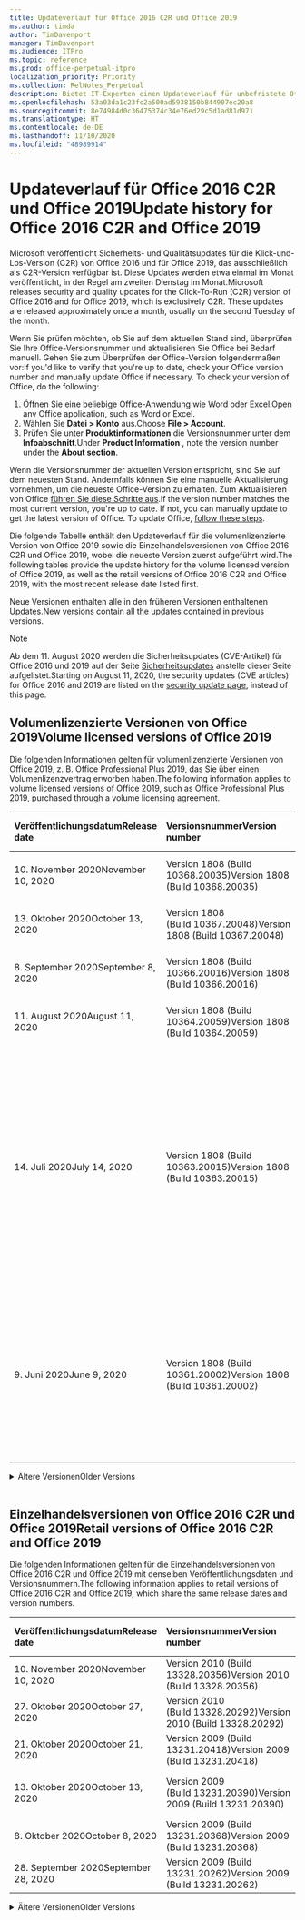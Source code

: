 ```yaml
---
title: Updateverlauf für Office 2016 C2R und Office 2019
ms.author: timda
author: TimDavenport
manager: TimDavenport
ms.audience: ITPro
ms.topic: reference
ms.prod: office-perpetual-itpro
localization_priority: Priority
ms.collection: RelNotes_Perpetual
description: Bietet IT-Experten einen Updateverlauf für unbefristete Office 2016- und 2019-Versionen, die Klick-und-Los (C2R) verwenden.
ms.openlocfilehash: 53a03da1c23fc2a500ad5938150b844907ec20a8
ms.sourcegitcommit: 8e74984d0c36475374c34e76ed29c5d1ad81d971
ms.translationtype: HT
ms.contentlocale: de-DE
ms.lasthandoff: 11/10/2020
ms.locfileid: "48989914"
---
```

# <a name="update-history-for-office-2016-c2r-and-office-2019"></a><span data-ttu-id="abe0b-103">Updateverlauf für Office 2016 C2R und Office 2019</span><span class="sxs-lookup"><span data-stu-id="abe0b-103">Update history for Office 2016 C2R and Office 2019</span></span>

<span data-ttu-id="abe0b-p101">Microsoft veröffentlicht Sicherheits- und Qualitätsupdates für die Klick-und-Los-Version (C2R) von Office 2016 und für Office 2019, das ausschließlich als C2R-Version verfügbar ist. Diese Updates werden etwa einmal im Monat veröffentlicht, in der Regel am zweiten Dienstag im Monat.</span><span class="sxs-lookup"><span data-stu-id="abe0b-p101">Microsoft releases security and quality updates for the Click-To-Run (C2R) version of Office 2016 and for Office 2019, which is exclusively C2R. These updates are released approximately once a month, usually on the second Tuesday of the month.</span></span>

<span data-ttu-id="abe0b-p102">Wenn Sie prüfen möchten, ob Sie auf dem aktuellen Stand sind, überprüfen Sie Ihre Office-Versionsnummer und aktualisieren Sie Office bei Bedarf manuell. Gehen Sie zum Überprüfen der Office-Version folgendermaßen vor:</span><span class="sxs-lookup"><span data-stu-id="abe0b-p102">If you'd like to verify that you're up to date, check your Office version number and manually update Office if necessary. To check your version of Office, do the following:</span></span>

  1.    <span data-ttu-id="abe0b-108">Öffnen Sie eine beliebige Office-Anwendung wie Word oder Excel.</span><span class="sxs-lookup"><span data-stu-id="abe0b-108">Open any Office application, such as Word or Excel.</span></span>
  2.    <span data-ttu-id="abe0b-109">Wählen Sie **Datei > Konto** aus.</span><span class="sxs-lookup"><span data-stu-id="abe0b-109">Choose **File > Account**.</span></span>
  3.    <span data-ttu-id="abe0b-110">Prüfen Sie unter **Produktinformationen** die Versionsnummer unter dem **Infoabschnitt**.</span><span class="sxs-lookup"><span data-stu-id="abe0b-110">Under **Product Information** , note the version number under the **About section**.</span></span>

<span data-ttu-id="abe0b-p103">Wenn die Versionsnummer der aktuellen Version entspricht, sind Sie auf dem neuesten Stand. Andernfalls können Sie eine manuelle Aktualisierung vornehmen, um die neueste Office-Version zu erhalten. Zum Aktualisieren von Office [führen Sie diese Schritte aus](https://support.office.com/article/2ab296f3-7f03-43a2-8e50-46de917611c5).</span><span class="sxs-lookup"><span data-stu-id="abe0b-p103">If the version number matches the most current version, you're up to date. If not, you can manually update to get the latest version of Office. To update Office, [follow these steps](https://support.office.com/article/2ab296f3-7f03-43a2-8e50-46de917611c5).</span></span>


<span data-ttu-id="abe0b-114">Die folgende Tabelle enthält den Updateverlauf für die volumenlizenzierte Version von Office 2019 sowie die Einzelhandelsversionen von Office 2016 C2R und Office 2019, wobei die neueste Version zuerst aufgeführt wird.</span><span class="sxs-lookup"><span data-stu-id="abe0b-114">The following tables provide the update history for the volume licensed version of Office 2019, as well as the retail versions of Office 2016 C2R and Office 2019, with the most recent release date listed first.</span></span>

<span data-ttu-id="abe0b-115">Neue Versionen enthalten alle in den früheren Versionen enthaltenen Updates.</span><span class="sxs-lookup"><span data-stu-id="abe0b-115">New versions contain all the updates contained in previous versions.</span></span>


 > [!NOTE]
> <span data-ttu-id="abe0b-116">Ab dem 11. August 2020 werden die Sicherheitsupdates (CVE-Artikel) für Office 2016 und 2019 auf der Seite [Sicherheitsupdates](https://docs.microsoft.com/officeupdates/microsoft365-apps-security-updates) anstelle dieser Seite aufgelistet.</span><span class="sxs-lookup"><span data-stu-id="abe0b-116">Starting on August 11, 2020, the security updates (CVE articles) for Office 2016 and 2019 are listed on the [security update page](https://docs.microsoft.com/officeupdates/microsoft365-apps-security-updates), instead of this page.</span></span> 


## <a name="volume-licensed-versions-of-office-2019"></a><span data-ttu-id="abe0b-117">Volumenlizenzierte Versionen von Office 2019</span><span class="sxs-lookup"><span data-stu-id="abe0b-117">Volume licensed versions of Office 2019</span></span>
<span data-ttu-id="abe0b-118">Die folgenden Informationen gelten für volumenlizenzierte Versionen von Office 2019, z. B. Office Professional Plus 2019, das Sie über einen Volumenlizenzvertrag erworben haben.</span><span class="sxs-lookup"><span data-stu-id="abe0b-118">The following information applies to volume licensed versions of Office 2019, such as Office Professional Plus 2019, purchased through a volume licensing agreement.</span></span>

[//]: # (NICHT ENTFERNEN VL TABELLE START)


|<span data-ttu-id="abe0b-120">**Veröffentlichungsdatum**</span><span class="sxs-lookup"><span data-stu-id="abe0b-120">**Release date**</span></span>|<span data-ttu-id="abe0b-121">**Versionsnummer**</span><span class="sxs-lookup"><span data-stu-id="abe0b-121">**Version number**</span></span>|<span data-ttu-id="abe0b-122">**Weitere Informationen**</span><span class="sxs-lookup"><span data-stu-id="abe0b-122">**More information**</span></span>|
|:-----|:-----|:-----|
|<span data-ttu-id="abe0b-123">10. November 2020</span><span class="sxs-lookup"><span data-stu-id="abe0b-123">November 10, 2020</span></span>|<span data-ttu-id="abe0b-124">Version 1808 (Build 10368.20035)</span><span class="sxs-lookup"><span data-stu-id="abe0b-124">Version 1808 (Build 10368.20035)</span></span>| <span data-ttu-id="abe0b-125">Lesen Sie die Seite [Sicherheitsupdates](https://docs.microsoft.com/officeupdates/microsoft365-apps-security-updates)</span><span class="sxs-lookup"><span data-stu-id="abe0b-125">See the [security update page](https://docs.microsoft.com/officeupdates/microsoft365-apps-security-updates)</span></span> |
|<span data-ttu-id="abe0b-126">13. Oktober 2020</span><span class="sxs-lookup"><span data-stu-id="abe0b-126">October 13, 2020</span></span>|<span data-ttu-id="abe0b-127">Version 1808 (Build 10367.20048)</span><span class="sxs-lookup"><span data-stu-id="abe0b-127">Version 1808 (Build 10367.20048)</span></span>|<span data-ttu-id="abe0b-128">Lesen Sie die Seite [Sicherheitsupdates](https://docs.microsoft.com/officeupdates/microsoft365-apps-security-updates)</span><span class="sxs-lookup"><span data-stu-id="abe0b-128">See the [security update page](https://docs.microsoft.com/officeupdates/microsoft365-apps-security-updates)</span></span>  |
|<span data-ttu-id="abe0b-129">8. September 2020</span><span class="sxs-lookup"><span data-stu-id="abe0b-129">September 8, 2020</span></span>|<span data-ttu-id="abe0b-130">Version 1808 (Build 10366.20016)</span><span class="sxs-lookup"><span data-stu-id="abe0b-130">Version 1808 (Build 10366.20016)</span></span>|<span data-ttu-id="abe0b-131">Lesen Sie die Seite [Sicherheitsupdates](https://docs.microsoft.com/officeupdates/microsoft365-apps-security-updates)</span><span class="sxs-lookup"><span data-stu-id="abe0b-131">See the [security update page](https://docs.microsoft.com/officeupdates/microsoft365-apps-security-updates)</span></span> |
|<span data-ttu-id="abe0b-132">11. August 2020</span><span class="sxs-lookup"><span data-stu-id="abe0b-132">August 11, 2020</span></span>|<span data-ttu-id="abe0b-133">Version 1808 (Build 10364.20059)</span><span class="sxs-lookup"><span data-stu-id="abe0b-133">Version 1808 (Build 10364.20059)</span></span>|<span data-ttu-id="abe0b-134">Lesen Sie die Seite [Sicherheitsupdates](https://docs.microsoft.com/officeupdates/microsoft365-apps-security-updates)</span><span class="sxs-lookup"><span data-stu-id="abe0b-134">See the [security update page](https://docs.microsoft.com/officeupdates/microsoft365-apps-security-updates)</span></span> |
|<span data-ttu-id="abe0b-135">14. Juli 2020</span><span class="sxs-lookup"><span data-stu-id="abe0b-135">July 14, 2020</span></span>   |<span data-ttu-id="abe0b-136">Version 1808 (Build 10363.20015)</span><span class="sxs-lookup"><span data-stu-id="abe0b-136">Version 1808 (Build 10363.20015)</span></span>  |[<span data-ttu-id="abe0b-137">CVE-2020-1342</span><span class="sxs-lookup"><span data-stu-id="abe0b-137">CVE-2020-1342</span></span>](https://portal.msrc.microsoft.com/de-DE/security-guidance/advisory/CVE-2020-1342) <br/>[<span data-ttu-id="abe0b-138">CVE-2020-1349</span><span class="sxs-lookup"><span data-stu-id="abe0b-138">CVE-2020-1349</span></span>](https://portal.msrc.microsoft.com/de-DE/security-guidance/advisory/CVE-2020-1349) <br/>[<span data-ttu-id="abe0b-139">CVE-2020-1445</span><span class="sxs-lookup"><span data-stu-id="abe0b-139">CVE-2020-1445</span></span>](https://portal.msrc.microsoft.com/de-DE/security-guidance/advisory/CVE-2020-1445) <br/>[<span data-ttu-id="abe0b-140">CVE-2020-1446</span><span class="sxs-lookup"><span data-stu-id="abe0b-140">CVE-2020-1446</span></span>](https://portal.msrc.microsoft.com/de-DE/security-guidance/advisory/CVE-2020-1446) <br/>[<span data-ttu-id="abe0b-141">CVE-2020-1447</span><span class="sxs-lookup"><span data-stu-id="abe0b-141">CVE-2020-1447</span></span>](https://portal.msrc.microsoft.com/de-DE/security-guidance/advisory/CVE-2020-1447) <br/>[<span data-ttu-id="abe0b-142">CVE-2020-1448</span><span class="sxs-lookup"><span data-stu-id="abe0b-142">CVE-2020-1448</span></span>](https://portal.msrc.microsoft.com/de-DE/security-guidance/advisory/CVE-2020-1448) <br/>[<span data-ttu-id="abe0b-143">CVE-2020-1449</span><span class="sxs-lookup"><span data-stu-id="abe0b-143">CVE-2020-1449</span></span>](https://portal.msrc.microsoft.com/de-DE/security-guidance/advisory/CVE-2020-1449) <br/>|
|<span data-ttu-id="abe0b-144">9. Juni 2020</span><span class="sxs-lookup"><span data-stu-id="abe0b-144">June 9, 2020</span></span>   |<span data-ttu-id="abe0b-145">Version 1808 (Build 10361.20002)</span><span class="sxs-lookup"><span data-stu-id="abe0b-145">Version 1808 (Build 10361.20002)</span></span>  |[<span data-ttu-id="abe0b-146">CVE-2020-1225</span><span class="sxs-lookup"><span data-stu-id="abe0b-146">CVE-2020-1225</span></span>](https://portal.msrc.microsoft.com/de-DE/security-guidance/advisory/CVE-2020-1225) <br/> [<span data-ttu-id="abe0b-147">CVE-2020-1226</span><span class="sxs-lookup"><span data-stu-id="abe0b-147">CVE-2020-1226</span></span>](https://portal.msrc.microsoft.com/de-DE/security-guidance/advisory/CVE-2020-1226) <br/>[<span data-ttu-id="abe0b-148">CVE-2020-1229</span><span class="sxs-lookup"><span data-stu-id="abe0b-148">CVE-2020-1229</span></span>](https://portal.msrc.microsoft.com/de-DE/security-guidance/advisory/CVE-2020-1229) <br/>[<span data-ttu-id="abe0b-149">CVE-2020-1321</span><span class="sxs-lookup"><span data-stu-id="abe0b-149">CVE-2020-1321</span></span>](https://portal.msrc.microsoft.com/de-DE/security-guidance/advisory/CVE-2020-1321) <br/>[<span data-ttu-id="abe0b-150">CVE-2020-1322</span><span class="sxs-lookup"><span data-stu-id="abe0b-150">CVE-2020-1322</span></span>](https://portal.msrc.microsoft.com/de-DE/security-guidance/advisory/CVE-2020-1322) <br/>|


[//]: # (NICHT ENTFERNEN VL TABELLE ENDE)

<details>
<summary><span data-ttu-id="abe0b-152">Ältere Versionen</span><span class="sxs-lookup"><span data-stu-id="abe0b-152">Older Versions</span></span></summary>
 

[//]: # (NICHT ENTFERNEN VL ALTE TABELLE START)


|<span data-ttu-id="abe0b-154">**Veröffentlichungsdatum**</span><span class="sxs-lookup"><span data-stu-id="abe0b-154">**Release date**</span></span>|<span data-ttu-id="abe0b-155">**Versionsnummer**</span><span class="sxs-lookup"><span data-stu-id="abe0b-155">**Version number**</span></span>|<span data-ttu-id="abe0b-156">**Weitere Informationen**</span><span class="sxs-lookup"><span data-stu-id="abe0b-156">**More information**</span></span>|
|:-----|:-----|:-----|
|<span data-ttu-id="abe0b-157">12. Mai 2020</span><span class="sxs-lookup"><span data-stu-id="abe0b-157">May 12, 2020</span></span>   |<span data-ttu-id="abe0b-158">Version 1808 (Build 10359.20023)</span><span class="sxs-lookup"><span data-stu-id="abe0b-158">Version 1808 (Build 10359.20023)</span></span>  |[<span data-ttu-id="abe0b-159">CVE-2020-0901</span><span class="sxs-lookup"><span data-stu-id="abe0b-159">CVE-2020-0901</span></span>](https://portal.msrc.microsoft.com/de-DE/security-guidance/advisory/CVE-2020-0901) <br/> |
|<span data-ttu-id="abe0b-160">14. April 2020</span><span class="sxs-lookup"><span data-stu-id="abe0b-160">April 14, 2020</span></span>   |<span data-ttu-id="abe0b-161">Version 1808 (Build 10358.20061)</span><span class="sxs-lookup"><span data-stu-id="abe0b-161">Version 1808 (Build 10358.20061)</span></span>  |[<span data-ttu-id="abe0b-162">CVE-2020-0760</span><span class="sxs-lookup"><span data-stu-id="abe0b-162">CVE-2020-0760</span></span>](https://portal.msrc.microsoft.com/de-DE/security-guidance/advisory/CVE-2020-0760) <br/> [<span data-ttu-id="abe0b-163">CVE-2020-0906</span><span class="sxs-lookup"><span data-stu-id="abe0b-163">CVE-2020-0906</span></span>](https://portal.msrc.microsoft.com/de-DE/security-guidance/advisory/CVE-2020-0906) <br/> [<span data-ttu-id="abe0b-164">CVE-2020-0961</span><span class="sxs-lookup"><span data-stu-id="abe0b-164">CVE-2020-0961</span></span>](https://portal.msrc.microsoft.com/de-DE/security-guidance/advisory/CVE-2020-0961) <br/> [<span data-ttu-id="abe0b-165">CVE-2020-0980</span><span class="sxs-lookup"><span data-stu-id="abe0b-165">CVE-2020-0980</span></span>](https://portal.msrc.microsoft.com/de-DE/security-guidance/advisory/CVE-2020-0980) <br/>[<span data-ttu-id="abe0b-166">CVE-2020-0991</span><span class="sxs-lookup"><span data-stu-id="abe0b-166">CVE-2020-0991</span></span>](https://portal.msrc.microsoft.com/de-DE/security-guidance/advisory/CVE-2020-0991) <br/> |
|<span data-ttu-id="abe0b-167">10. März 2020</span><span class="sxs-lookup"><span data-stu-id="abe0b-167">March 10, 2020</span></span>   |<span data-ttu-id="abe0b-168">Version 1808 (Build 10357.20081)</span><span class="sxs-lookup"><span data-stu-id="abe0b-168">Version 1808 (Build 10357.20081)</span></span>  |[<span data-ttu-id="abe0b-169">CVE-2020-0850</span><span class="sxs-lookup"><span data-stu-id="abe0b-169">CVE-2020-0850</span></span>](https://portal.msrc.microsoft.com/de-DE/security-guidance/advisory/CVE-2020-0850) <br/> [<span data-ttu-id="abe0b-170">CVE-2020-0852</span><span class="sxs-lookup"><span data-stu-id="abe0b-170">CVE-2020-0852</span></span>](https://portal.msrc.microsoft.com/de-DE/security-guidance/advisory/CVE-2020-0852) <br/> [<span data-ttu-id="abe0b-171">CVE-2020-0892</span><span class="sxs-lookup"><span data-stu-id="abe0b-171">CVE-2020-0892</span></span>](https://portal.msrc.microsoft.com/de-DE/security-guidance/advisory/CVE-2020-0892) <br/>  |
|<span data-ttu-id="abe0b-172">11. Februar 2020</span><span class="sxs-lookup"><span data-stu-id="abe0b-172">February 11, 2020</span></span>   |<span data-ttu-id="abe0b-173">Version 1808 (Build 10356.20006)</span><span class="sxs-lookup"><span data-stu-id="abe0b-173">Version 1808 (Build 10356.20006)</span></span>  |[<span data-ttu-id="abe0b-174">CVE-2020-0696</span><span class="sxs-lookup"><span data-stu-id="abe0b-174">CVE-2020-0696</span></span>](https://portal.msrc.microsoft.com/de-DE/security-guidance/advisory/CVE-2020-0696) <br/> [<span data-ttu-id="abe0b-175">CVE-2020-0759</span><span class="sxs-lookup"><span data-stu-id="abe0b-175">CVE-2020-0759</span></span>](https://portal.msrc.microsoft.com/de-DE/security-guidance/advisory/CVE-2020-0759) <br/>  |


[//]: # (NICHT ENTFERNEN VL ALTE TABELLE ENDE)

</details>


<br/>

## <a name="retail-versions-of-office-2016-c2r-and-office-2019"></a><span data-ttu-id="abe0b-177">Einzelhandelsversionen von Office 2016 C2R und Office 2019</span><span class="sxs-lookup"><span data-stu-id="abe0b-177">Retail versions of Office 2016 C2R and Office 2019</span></span>
<span data-ttu-id="abe0b-178">Die folgenden Informationen gelten für die Einzelhandelsversionen von Office 2016 C2R und Office 2019 mit denselben Veröffentlichungsdaten und Versionsnummern.</span><span class="sxs-lookup"><span data-stu-id="abe0b-178">The following information applies to retail versions of Office 2016 C2R and Office 2019, which share the same release dates and version numbers.</span></span>

[//]: # (NICHT ENTFERNEN EINZELHANDEL TABELLE START)


|<span data-ttu-id="abe0b-180">**Veröffentlichungsdatum**</span><span class="sxs-lookup"><span data-stu-id="abe0b-180">**Release date**</span></span>|<span data-ttu-id="abe0b-181">**Versionsnummer**</span><span class="sxs-lookup"><span data-stu-id="abe0b-181">**Version number**</span></span>|<span data-ttu-id="abe0b-182">**Weitere Informationen**</span><span class="sxs-lookup"><span data-stu-id="abe0b-182">**More information**</span></span>|
|:-----|:-----|:-----|
|<span data-ttu-id="abe0b-183">10. November 2020</span><span class="sxs-lookup"><span data-stu-id="abe0b-183">November 10, 2020</span></span>|<span data-ttu-id="abe0b-184">Version 2010 (Build 13328.20356)</span><span class="sxs-lookup"><span data-stu-id="abe0b-184">Version 2010 (Build 13328.20356)</span></span>| |
|<span data-ttu-id="abe0b-185">27. Oktober 2020</span><span class="sxs-lookup"><span data-stu-id="abe0b-185">October 27, 2020</span></span>|<span data-ttu-id="abe0b-186">Version 2010 (Build 13328.20292)</span><span class="sxs-lookup"><span data-stu-id="abe0b-186">Version 2010 (Build 13328.20292)</span></span>| |
|<span data-ttu-id="abe0b-187">21. Oktober 2020</span><span class="sxs-lookup"><span data-stu-id="abe0b-187">October 21, 2020</span></span>|<span data-ttu-id="abe0b-188">Version 2009 (Build 13231.20418)</span><span class="sxs-lookup"><span data-stu-id="abe0b-188">Version 2009 (Build 13231.20418)</span></span>| |
|<span data-ttu-id="abe0b-189">13. Oktober 2020</span><span class="sxs-lookup"><span data-stu-id="abe0b-189">October 13, 2020</span></span>|<span data-ttu-id="abe0b-190">Version 2009 (Build 13231.20390)</span><span class="sxs-lookup"><span data-stu-id="abe0b-190">Version 2009 (Build 13231.20390)</span></span>|<span data-ttu-id="abe0b-191">Lesen Sie die Seite [Sicherheitsupdates](https://docs.microsoft.com/officeupdates/microsoft365-apps-security-updates)</span><span class="sxs-lookup"><span data-stu-id="abe0b-191">See the [security update page](https://docs.microsoft.com/officeupdates/microsoft365-apps-security-updates)</span></span>  |
|<span data-ttu-id="abe0b-192">8. Oktober 2020</span><span class="sxs-lookup"><span data-stu-id="abe0b-192">October 8, 2020</span></span>|<span data-ttu-id="abe0b-193">Version 2009 (Build 13231.20368)</span><span class="sxs-lookup"><span data-stu-id="abe0b-193">Version 2009 (Build 13231.20368)</span></span>| |
|<span data-ttu-id="abe0b-194">28. September 2020</span><span class="sxs-lookup"><span data-stu-id="abe0b-194">September 28, 2020</span></span>|<span data-ttu-id="abe0b-195">Version 2009 (Build 13231.20262)</span><span class="sxs-lookup"><span data-stu-id="abe0b-195">Version 2009 (Build 13231.20262)</span></span>| |


[//]: # (NICHT ENTFERNEN EINZELHANDEL TABELLE ENDE)

<details>
<summary><span data-ttu-id="abe0b-197">Ältere Versionen</span><span class="sxs-lookup"><span data-stu-id="abe0b-197">Older Versions</span></span></summary>
 

[//]: # (NICHT ENTFERNEN EINZELHANDEL ALTE TABELLE START)


|<span data-ttu-id="abe0b-199">**Veröffentlichungsdatum**</span><span class="sxs-lookup"><span data-stu-id="abe0b-199">**Release date**</span></span>|<span data-ttu-id="abe0b-200">**Versionsnummer**</span><span class="sxs-lookup"><span data-stu-id="abe0b-200">**Version number**</span></span>|<span data-ttu-id="abe0b-201">**Weitere Informationen**</span><span class="sxs-lookup"><span data-stu-id="abe0b-201">**More information**</span></span>|
|:-----|:-----|:-----|
|<span data-ttu-id="abe0b-202">22. September 2020</span><span class="sxs-lookup"><span data-stu-id="abe0b-202">September 22, 2020</span></span>|<span data-ttu-id="abe0b-203">Version 2008 (Build 13127.20508)</span><span class="sxs-lookup"><span data-stu-id="abe0b-203">Version 2008 (Build 13127.20508)</span></span>| |
|<span data-ttu-id="abe0b-204">9. September 2020</span><span class="sxs-lookup"><span data-stu-id="abe0b-204">September 9, 2020</span></span>|<span data-ttu-id="abe0b-205">Version 2008 (Build 13127.20408)</span><span class="sxs-lookup"><span data-stu-id="abe0b-205">Version 2008 (Build 13127.20408)</span></span>|<span data-ttu-id="abe0b-206">Siehe unter der Seite [Sicherheitsupdates](https://docs.microsoft.com/officeupdates/microsoft365-apps-security-updates)</span><span class="sxs-lookup"><span data-stu-id="abe0b-206">See the [security update page](https://docs.microsoft.com/officeupdates/microsoft365-apps-security-updates)</span></span> |
|<span data-ttu-id="abe0b-207">31. August 2020</span><span class="sxs-lookup"><span data-stu-id="abe0b-207">August 31, 2020</span></span>|<span data-ttu-id="abe0b-208">Version 2008 (Build 13127.20296)</span><span class="sxs-lookup"><span data-stu-id="abe0b-208">Version 2008 (Build 13127.20296)</span></span>| |
|<span data-ttu-id="abe0b-209">25. August 2020</span><span class="sxs-lookup"><span data-stu-id="abe0b-209">August 25, 2020</span></span>|<span data-ttu-id="abe0b-210">Version 2007 (Build 13029.20460)</span><span class="sxs-lookup"><span data-stu-id="abe0b-210">Version 2007 (Build 13029.20460)</span></span>| |
|<span data-ttu-id="abe0b-211">11. August 2020</span><span class="sxs-lookup"><span data-stu-id="abe0b-211">August 11, 2020</span></span>|<span data-ttu-id="abe0b-212">Version 2007 (Build 13029.20344)</span><span class="sxs-lookup"><span data-stu-id="abe0b-212">Version 2007 (Build 13029.20344)</span></span>|<span data-ttu-id="abe0b-213">Lesen Sie die Seite [Sicherheitsupdates](https://docs.microsoft.com/officeupdates/microsoft365-apps-security-updates)</span><span class="sxs-lookup"><span data-stu-id="abe0b-213">See the [security update page](https://docs.microsoft.com/officeupdates/microsoft365-apps-security-updates)</span></span> |
|<span data-ttu-id="abe0b-214">30. Juli 2020</span><span class="sxs-lookup"><span data-stu-id="abe0b-214">July 30, 2020</span></span>|<span data-ttu-id="abe0b-215">Version 2007 (Build 13029.20308)</span><span class="sxs-lookup"><span data-stu-id="abe0b-215">Version 2007 (Build 13029.20308)</span></span>  |<span data-ttu-id="abe0b-216">Korrekturen verschiedener Fehler und Leistungsprobleme.</span><span class="sxs-lookup"><span data-stu-id="abe0b-216">Various bug and performance fixes.</span></span>  <br/>  |
|<span data-ttu-id="abe0b-217">28. Juli 2020</span><span class="sxs-lookup"><span data-stu-id="abe0b-217">July 28, 2020</span></span>|<span data-ttu-id="abe0b-218">Version 2006 (Build 13001.20498)</span><span class="sxs-lookup"><span data-stu-id="abe0b-218">Version 2006 (Build 13001.20498)</span></span>  |<span data-ttu-id="abe0b-219">Korrekturen verschiedener Fehler und Leistungsprobleme.</span><span class="sxs-lookup"><span data-stu-id="abe0b-219">Various bug and performance fixes.</span></span>  <br/>  |
|<span data-ttu-id="abe0b-220">14. Juli 2020</span><span class="sxs-lookup"><span data-stu-id="abe0b-220">July 14, 2020</span></span>|<span data-ttu-id="abe0b-221">Version 2006 (Build 13001.20384)</span><span class="sxs-lookup"><span data-stu-id="abe0b-221">Version 2006 (Build 13001.20384)</span></span>  |[<span data-ttu-id="abe0b-222">CVE-2020-1342</span><span class="sxs-lookup"><span data-stu-id="abe0b-222">CVE-2020-1342</span></span>](https://portal.msrc.microsoft.com/de-DE/security-guidance/advisory/CVE-2020-1342) <br/>[<span data-ttu-id="abe0b-223">CVE-2020-1349</span><span class="sxs-lookup"><span data-stu-id="abe0b-223">CVE-2020-1349</span></span>](https://portal.msrc.microsoft.com/de-DE/security-guidance/advisory/CVE-2020-1349) <br/>[<span data-ttu-id="abe0b-224">CVE-2020-1445</span><span class="sxs-lookup"><span data-stu-id="abe0b-224">CVE-2020-1445</span></span>](https://portal.msrc.microsoft.com/de-DE/security-guidance/advisory/CVE-2020-1445) <br/>[<span data-ttu-id="abe0b-225">CVE-2020-1446</span><span class="sxs-lookup"><span data-stu-id="abe0b-225">CVE-2020-1446</span></span>](https://portal.msrc.microsoft.com/de-DE/security-guidance/advisory/CVE-2020-1446) <br/>[<span data-ttu-id="abe0b-226">CVE-2020-1447</span><span class="sxs-lookup"><span data-stu-id="abe0b-226">CVE-2020-1447</span></span>](https://portal.msrc.microsoft.com/de-DE/security-guidance/advisory/CVE-2020-1447) <br/>[<span data-ttu-id="abe0b-227">CVE-2020-1449</span><span class="sxs-lookup"><span data-stu-id="abe0b-227">CVE-2020-1449</span></span>](https://portal.msrc.microsoft.com/de-DE/security-guidance/advisory/CVE-2020-1449) <br/>[<span data-ttu-id="abe0b-228">CVE-2020-1458</span><span class="sxs-lookup"><span data-stu-id="abe0b-228">CVE-2020-1458</span></span>](https://portal.msrc.microsoft.com/de-DE/security-guidance/advisory/CVE-2020-1458) <br/>|
|<span data-ttu-id="abe0b-229">30. Juni 2020</span><span class="sxs-lookup"><span data-stu-id="abe0b-229">June 30, 2020</span></span>|<span data-ttu-id="abe0b-230">Version 2006 (Build 13001.20266)</span><span class="sxs-lookup"><span data-stu-id="abe0b-230">Version 2006 (Build 13001.20266)</span></span>  |<span data-ttu-id="abe0b-231">Korrekturen verschiedener Fehler und Leistungsprobleme.</span><span class="sxs-lookup"><span data-stu-id="abe0b-231">Various bug and performance fixes.</span></span>  <br/>  |
|<span data-ttu-id="abe0b-232">24. Juni 2020</span><span class="sxs-lookup"><span data-stu-id="abe0b-232">June 24, 2020</span></span>|<span data-ttu-id="abe0b-233">Version 2005 (Build 12827.20470)</span><span class="sxs-lookup"><span data-stu-id="abe0b-233">Version 2005 (Build 12827.20470)</span></span>  |<span data-ttu-id="abe0b-234">Korrekturen verschiedener Fehler und Leistungsprobleme.</span><span class="sxs-lookup"><span data-stu-id="abe0b-234">Various bug and performance fixes.</span></span>  <br/>  |
|<span data-ttu-id="abe0b-235">9. Juni 2020</span><span class="sxs-lookup"><span data-stu-id="abe0b-235">June 9, 2020</span></span>|<span data-ttu-id="abe0b-236">Version 2005 (Build 12827.20336)</span><span class="sxs-lookup"><span data-stu-id="abe0b-236">Version 2005 (Build 12827.20336)</span></span>  |[<span data-ttu-id="abe0b-237">CVE-2020-1225</span><span class="sxs-lookup"><span data-stu-id="abe0b-237">CVE-2020-1225</span></span>](https://portal.msrc.microsoft.com/de-DE/security-guidance/advisory/CVE-2020-1225)  <br/> [<span data-ttu-id="abe0b-238">CVE-2020-1226</span><span class="sxs-lookup"><span data-stu-id="abe0b-238">CVE-2020-1226</span></span>](https://portal.msrc.microsoft.com/de-DE/security-guidance/advisory/CVE-2020-1226)  <br/> [<span data-ttu-id="abe0b-239">CVE-2020-1229</span><span class="sxs-lookup"><span data-stu-id="abe0b-239">CVE-2020-1229</span></span>](https://portal.msrc.microsoft.com/de-DE/security-guidance/advisory/CVE-2020-1229)  <br/> [<span data-ttu-id="abe0b-240">CVE-2020-1321</span><span class="sxs-lookup"><span data-stu-id="abe0b-240">CVE-2020-1321</span></span>](https://portal.msrc.microsoft.com/de-DE/security-guidance/advisory/CVE-2020-1321)  <br/> [<span data-ttu-id="abe0b-241">CVE-2020-1322</span><span class="sxs-lookup"><span data-stu-id="abe0b-241">CVE-2020-1322</span></span>](https://portal.msrc.microsoft.com/de-DE/security-guidance/advisory/CVE-2020-1322)  <br/>|
|<span data-ttu-id="abe0b-242">2. Juni 2020</span><span class="sxs-lookup"><span data-stu-id="abe0b-242">June 2, 2020</span></span>|<span data-ttu-id="abe0b-243">Version 2005 (Build 12827.20268)</span><span class="sxs-lookup"><span data-stu-id="abe0b-243">Version 2005 (Build 12827.20268)</span></span>  |<span data-ttu-id="abe0b-244">Korrekturen verschiedener Fehler und Leistungsprobleme.</span><span class="sxs-lookup"><span data-stu-id="abe0b-244">Various bug and performance fixes.</span></span>  <br/>  |
|<span data-ttu-id="abe0b-245">21. Mai 2020</span><span class="sxs-lookup"><span data-stu-id="abe0b-245">May 21, 2020</span></span>|<span data-ttu-id="abe0b-246">Version 2004 (Build 12730.20352)</span><span class="sxs-lookup"><span data-stu-id="abe0b-246">Version 2004 (Build 12730.20352)</span></span>  |<span data-ttu-id="abe0b-247">Korrekturen verschiedener Fehler und Leistungsprobleme.</span><span class="sxs-lookup"><span data-stu-id="abe0b-247">Various bug and performance fixes.</span></span>  <br/>  |
|<span data-ttu-id="abe0b-248">12. Mai 2020</span><span class="sxs-lookup"><span data-stu-id="abe0b-248">May 12, 2020</span></span>|<span data-ttu-id="abe0b-249">Version 2004 (Build 12730.20270)</span><span class="sxs-lookup"><span data-stu-id="abe0b-249">Version 2004 (Build 12730.20270)</span></span>  |[<span data-ttu-id="abe0b-250">CVE-2020-0901</span><span class="sxs-lookup"><span data-stu-id="abe0b-250">CVE-2020-0901</span></span>](https://portal.msrc.microsoft.com/de-DE/security-guidance/advisory/CVE-2020-0901)  <br/>  |
|<span data-ttu-id="abe0b-251">4. Mai 2020</span><span class="sxs-lookup"><span data-stu-id="abe0b-251">May 4, 2020</span></span>|<span data-ttu-id="abe0b-252">Version 2004 (Build 12730.20250)</span><span class="sxs-lookup"><span data-stu-id="abe0b-252">Version 2004 (Build 12730.20250)</span></span>  |[<span data-ttu-id="abe0b-253">Link</span><span class="sxs-lookup"><span data-stu-id="abe0b-253">Link</span></span>](https://support.microsoft.com/office/excel-word-powerpoint-file-becomes-corrupt-when-opening-a-file-that-contains-a-vba-project-or-after-enabling-a-macro-in-an-open-file-ad6ee6ca-db23-4614-a403-282821eb99f6?ui=en-us&rs=en-us&ad=us)<br/>  |
|<span data-ttu-id="abe0b-254">29. April 2020</span><span class="sxs-lookup"><span data-stu-id="abe0b-254">April 29, 2020</span></span>|<span data-ttu-id="abe0b-255">Version 2004 (Build 12730.20236)</span><span class="sxs-lookup"><span data-stu-id="abe0b-255">Version 2004 (Build 12730.20236)</span></span>  |<span data-ttu-id="abe0b-256">Korrekturen verschiedener Fehler und Leistungsprobleme.</span><span class="sxs-lookup"><span data-stu-id="abe0b-256">Various bug and performance fixes.</span></span> <br/>  |
|<span data-ttu-id="abe0b-257">15. April 2020</span><span class="sxs-lookup"><span data-stu-id="abe0b-257">April 15, 2020</span></span>|<span data-ttu-id="abe0b-258">Version 2003 (Build 12624.20466)</span><span class="sxs-lookup"><span data-stu-id="abe0b-258">Version 2003 (Build 12624.20466)</span></span>  |<span data-ttu-id="abe0b-259">Korrekturen verschiedener Fehler und Leistungsprobleme.</span><span class="sxs-lookup"><span data-stu-id="abe0b-259">Various bug and performance fixes.</span></span> <br/>  |
|<span data-ttu-id="abe0b-260">14. April 2020</span><span class="sxs-lookup"><span data-stu-id="abe0b-260">April 14, 2020</span></span>|<span data-ttu-id="abe0b-261">Version 2003 (Build 12624.20442)</span><span class="sxs-lookup"><span data-stu-id="abe0b-261">Version 2003 (Build 12624.20442)</span></span>  |[<span data-ttu-id="abe0b-262">CVE-2020-0760</span><span class="sxs-lookup"><span data-stu-id="abe0b-262">CVE-2020-0760</span></span>](https://portal.msrc.microsoft.com/de-DE/security-guidance/advisory/CVE-2020-0760) <br/> [<span data-ttu-id="abe0b-263">CVE-2020-0906</span><span class="sxs-lookup"><span data-stu-id="abe0b-263">CVE-2020-0906</span></span>](https://portal.msrc.microsoft.com/de-DE/security-guidance/advisory/CVE-2020-0906) <br/> [<span data-ttu-id="abe0b-264">CVE-2020-0961</span><span class="sxs-lookup"><span data-stu-id="abe0b-264">CVE-2020-0961</span></span>](https://portal.msrc.microsoft.com/de-DE/security-guidance/advisory/CVE-2020-0961) <br/> [<span data-ttu-id="abe0b-265">CVE-2020-0979</span><span class="sxs-lookup"><span data-stu-id="abe0b-265">CVE-2020-0979</span></span>](https://portal.msrc.microsoft.com/de-DE/security-guidance/advisory/CVE-2020-0979) <br/> [<span data-ttu-id="abe0b-266">CVE-2020-0980</span><span class="sxs-lookup"><span data-stu-id="abe0b-266">CVE-2020-0980</span></span>](https://portal.msrc.microsoft.com/de-DE/security-guidance/advisory/CVE-2020-0980) <br/>[<span data-ttu-id="abe0b-267">CVE-2020-0991</span><span class="sxs-lookup"><span data-stu-id="abe0b-267">CVE-2020-0991</span></span>](https://portal.msrc.microsoft.com/de-DE/security-guidance/advisory/CVE-2020-0991) <br/> |
|<span data-ttu-id="abe0b-268">31. März 2020</span><span class="sxs-lookup"><span data-stu-id="abe0b-268">March 31, 2020</span></span>|<span data-ttu-id="abe0b-269">Version 2003 (Build 12624.20382)</span><span class="sxs-lookup"><span data-stu-id="abe0b-269">Version 2003 (Build 12624.20382)</span></span>  |<span data-ttu-id="abe0b-270">Korrekturen verschiedener Fehler und Leistungsprobleme.</span><span class="sxs-lookup"><span data-stu-id="abe0b-270">Various bug and performance fixes.</span></span> <br/>  |
|<span data-ttu-id="abe0b-271">25. März 2020</span><span class="sxs-lookup"><span data-stu-id="abe0b-271">March 25, 2020</span></span>|<span data-ttu-id="abe0b-272">Version 2003 (Build 12624.20320)</span><span class="sxs-lookup"><span data-stu-id="abe0b-272">Version 2003 (Build 12624.20320)</span></span>  |<span data-ttu-id="abe0b-273">Korrekturen verschiedener Fehler und Leistungsprobleme.</span><span class="sxs-lookup"><span data-stu-id="abe0b-273">Various bug and performance fixes.</span></span> <br/>  |
|<span data-ttu-id="abe0b-274">10. März 2020</span><span class="sxs-lookup"><span data-stu-id="abe0b-274">March 10, 2020</span></span>|<span data-ttu-id="abe0b-275">Version 2002 (Build 12527.20278)</span><span class="sxs-lookup"><span data-stu-id="abe0b-275">Version 2002 (Build 12527.20278)</span></span>  |[<span data-ttu-id="abe0b-276">CVE-2020-0850</span><span class="sxs-lookup"><span data-stu-id="abe0b-276">CVE-2020-0850</span></span>](https://portal.msrc.microsoft.com/de-DE/security-guidance/advisory/CVE-2020-0850) <br/> [<span data-ttu-id="abe0b-277">CVE-2020-0851</span><span class="sxs-lookup"><span data-stu-id="abe0b-277">CVE-2020-0851</span></span>](https://portal.msrc.microsoft.com/de-DE/security-guidance/advisory/CVE-2020-0851) <br/> [<span data-ttu-id="abe0b-278">CVE-2020-0855</span><span class="sxs-lookup"><span data-stu-id="abe0b-278">CVE-2020-0855</span></span>](https://portal.msrc.microsoft.com/de-DE/security-guidance/advisory/CVE-2020-0855) <br/> [<span data-ttu-id="abe0b-279">CVE-2020-0892</span><span class="sxs-lookup"><span data-stu-id="abe0b-279">CVE-2020-0892</span></span>](https://portal.msrc.microsoft.com/de-DE/security-guidance/advisory/CVE-2020-0892) <br/>  |
|<span data-ttu-id="abe0b-280">1. März 2020</span><span class="sxs-lookup"><span data-stu-id="abe0b-280">March 1, 2020</span></span>   |<span data-ttu-id="abe0b-281">Version 2002 (Build 12527.20242)</span><span class="sxs-lookup"><span data-stu-id="abe0b-281">Version 2002 (Build 12527.20242)</span></span>  |<span data-ttu-id="abe0b-282">Behebt ein Problem, das bewirkt hatte, dass Anwendungen von Drittanbietern über Outlook keine E-Mails mehr senden konnten.</span><span class="sxs-lookup"><span data-stu-id="abe0b-282">Addresses an issue that caused third party applications to be unable to send email from Outlook.</span></span> <br/>  |


[//]: # (NICHT ENTFERNEN EINZELHANDEL ALTE TABELLE ENDE)


</details>






